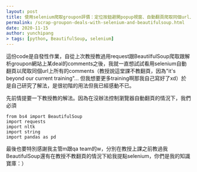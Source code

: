 ```yaml
---
layout: post
title: 使用selenium爬取groupon評價：定位按鈕避開popup視窗、自動翻頁爬取同個url上的所有資料
permalink: /scrap-groupon-deals-with-selenium-and-beautifulsoup.html
date: 2020-11-15
author: yunchipang
> tags: [python, BeautifulSoup, selenium]
---
```


這份code是自發性作業，自從上次教授教過用request跟BeautilfulSoup爬取跟解析groupon網站上某deal的comments之後，我就一直想試試看用selenium自動翻頁以爬取同個url上所有的comments（教授說這堂課不教翻頁，因為"it's beyond our current training"... 但我想要更多training啊那我自己寫好了xd）於是自己研究了解法，是很初階的用法但我已經感動不已。

先前情提要一下教授教的解法。因為在沒辦法控制瀏覽器自動翻頁的情況下，我們必須

```
from bs4 import BeautifulSoup
import requests
import nltk
import string
import pandas as pd
```

最後也要特別感謝我主管m跟qa team的w，分別在教授上課之前教過我BeautifulSoup還有在教授不教翻頁的情況下給我提點selenium，你們是我的知識寶庫：）